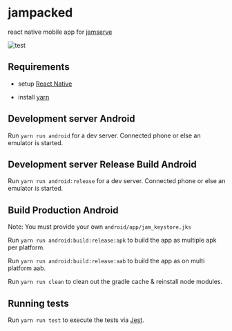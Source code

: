 # jampacked

react native mobile app for [jamserve](https://github.com/ffalt/jamserve)

![test](https://github.com/ffalt/jampacked/workflows/test/badge.svg)

## Requirements

*   setup [React Native](https://reactnative.dev/docs/environment-setup) 

*   install [yarn](https://yarnpkg.com/cli/install)

## Development server Android

Run `yarn run android` for a dev server. Connected phone or else an emulator is started.

## Development server Release Build Android

Run `yarn run android:release` for a dev server. Connected phone or else an emulator is started.

## Build Production Android

Note: You must provide your own `android/app/jam_keystore.jks`

Run `yarn run android:build:release:apk` to build the app as multiple apk per platform. 

Run `yarn run android:build:release:aab` to build the app as on multi platform aab.

Run `yarn run clean` to clean out the gradle cache & reinstall node modules.

## Running tests

Run `yarn run test` to execute the tests via [Jest](https://jestjs.io/).

